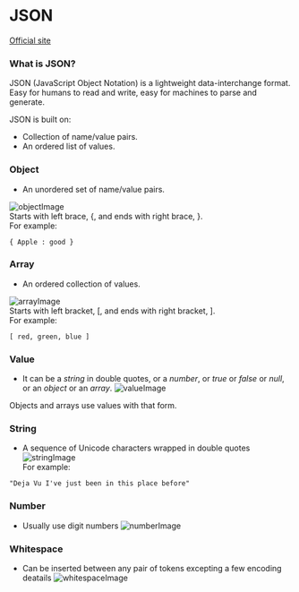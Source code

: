 # JSON
[Official site](https://www.json.org/)

### What is JSON?
JSON (JavaScript Object Notation) is a lightweight data-interchange format. Easy for humans to read and write, easy for machines to parse and generate.

JSON is built on:
- Collection of name/value pairs.
- An ordered list of values.

### Object
- An unordered set of name/value pairs.

![objectImage](https://github.com/hyecheol123/KSEAWebDocuments/blob/Yongsang_Jekyll_DirectoryStructure/Jekyll/Compare_Data_File_Types/JSON/object.png)  
Starts with left brace, {, and ends with right brace, }.  
For example:
```
{ Apple : good }
```

### Array
- An ordered collection of values.

![arrayImage](https://github.com/hyecheol123/KSEAWebDocuments/blob/Yongsang_Jekyll_DirectoryStructure/Jekyll/Compare_Data_File_Types/JSON/array.png)  
Starts with left bracket, [, and ends with right bracket, ].  
For example:
```
[ red, green, blue ]
```

### Value
- It can be a *string* in double quotes, or a *number*, or *true* or *false* or *null*, or an *object* or an *array*.
![valueImage](https://github.com/hyecheol123/KSEAWebDocuments/blob/Yongsang_Jekyll_DirectoryStructure/Jekyll/Compare_Data_File_Types/JSON/value.png)  

Objects and arrays use values with that form.


### String
- A sequence of Unicode characters wrapped in double quotes
![stringImage](https://github.com/hyecheol123/KSEAWebDocuments/blob/Yongsang_Jekyll_DirectoryStructure/Jekyll/Compare_Data_File_Types/JSON/String.png)  
For example:
```
"Deja Vu I've just been in this place before"
```


### Number
- Usually use digit numbers
![numberImage](https://github.com/hyecheol123/KSEAWebDocuments/blob/Yongsang_Jekyll_DirectoryStructure/Jekyll/Compare_Data_File_Types/JSON/number.png)


### Whitespace
- Can be inserted between any pair of tokens excepting a few encoding deatails
![whitespaceImage](https://github.com/hyecheol123/KSEAWebDocuments/blob/Yongsang_Jekyll_DirectoryStructure/Jekyll/Compare_Data_File_Types/JSON/whitespace.png)

